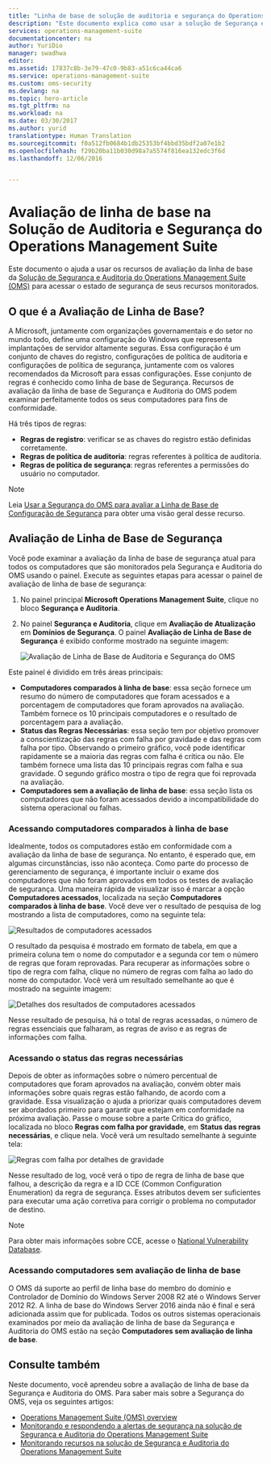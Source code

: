 ```yaml
---
title: "Linha de base de solução de auditoria e segurança do Operations Management Suite | Microsoft Docs"
description: "Este documento explica como usar a solução de Segurança e Auditoria do OMS para realizar uma avaliação de linha de base de todos os computadores monitorados para fins de conformidade e segurança."
services: operations-management-suite
documentationcenter: na
author: YuriDio
manager: swadhwa
editor: 
ms.assetid: 17837c8b-3e79-47c0-9b83-a51c6ca44ca6
ms.service: operations-management-suite
ms.custom: oms-security
ms.devlang: na
ms.topic: hero-article
ms.tgt_pltfrm: na
ms.workload: na
ms.date: 03/30/2017
ms.author: yurid
translationtype: Human Translation
ms.sourcegitcommit: f0a512fb0684b1db25353bf4bbd35bdf2a07e1b2
ms.openlocfilehash: f29b20ba11b030d98a7a5574f816ea132edc3f6d
ms.lasthandoff: 12/06/2016


---
```

# <a name="baseline-assessment-in-operations-management-suite-security-and-audit-solution"></a>Avaliação de linha de base na Solução de Auditoria e Segurança do Operations Management Suite
Este documento o ajuda a usar os recursos de avaliação da linha de base da [Solução de Segurança e Auditoria do Operations Management Suite (OMS)](operations-management-suite-overview.md) para acessar o estado de segurança de seus recursos monitorados.

## <a name="what-is-baseline-assessment"></a>O que é a Avaliação de Linha de Base?
A Microsoft, juntamente com organizações governamentais e do setor no mundo todo, define uma configuração do Windows que representa implantações de servidor altamente seguras. Essa configuração é um conjunto de chaves do registro, configurações de política de auditoria e configurações de política de segurança, juntamente com os valores recomendados da Microsoft para essas configurações. Esse conjunto de regras é conhecido como linha de base de Segurança. Recursos de avaliação da linha de base de Segurança e Auditoria do OMS podem examinar perfeitamente todos os seus computadores para fins de conformidade. 

Há três tipos de regras:

* **Regras de registro**: verificar se as chaves do registro estão definidas corretamente.
* **Regras de política de auditoria**: regras referentes à política de auditoria.
* **Regras de política de segurança**: regras referentes a permissões do usuário no computador.

> [!NOTE]
> Leia [Usar a Segurança do OMS para avaliar a Linha de Base de Configuração de Segurança](https://blogs.technet.microsoft.com/msoms/2016/08/12/use-oms-security-to-assess-the-security-configuration-baseline/) para obter uma visão geral desse recurso.
> 
> 

## <a name="security-baseline-assessment"></a>Avaliação de Linha de Base de Segurança
Você pode examinar a avaliação da linha de base de segurança atual para todos os computadores que são monitorados pela Segurança e Auditoria do OMS usando o painel.  Execute as seguintes etapas para acessar o painel de avaliação de linha de base de segurança:

1. No painel principal **Microsoft Operations Management Suite**, clique no bloco **Segurança e Auditoria**.
2. No painel **Segurança e Auditoria**, clique em **Avaliação de Atualização** em **Domínios de Segurança**. O painel **Avaliação de Linha de Base de Segurança** é exibido conforme mostrado na seguinte imagem:
   
    ![Avaliação de Linha de Base de Auditoria e Segurança do OMS](./media/oms-security-baseline/oms-security-baseline-fig1.png)

Este painel é dividido em três áreas principais:

* **Computadores comparados à linha de base**: essa seção fornece um resumo do número de computadores que foram acessados e a porcentagem de computadores que foram aprovados na avaliação. Também fornece os 10 principais computadores e o resultado de porcentagem para a avaliação.
* **Status das Regras Necessárias**: essa seção tem por objetivo promover a conscientização das regras com falha por gravidade e das regras com falha por tipo. Observando o primeiro gráfico, você pode identificar rapidamente se a maioria das regras com falha é crítica ou não. Ele também fornece uma lista das 10 principais regras com falha e sua gravidade. O segundo gráfico mostra o tipo de regra que foi reprovada na avaliação. 
* **Computadores sem a avaliação de linha de base**: essa seção lista os computadores que não foram acessados devido a incompatibilidade do sistema operacional ou falhas. 

### <a name="accessing-computers-compared-to-baseline"></a>Acessando computadores comparados à linha de base
Idealmente, todos os computadores estão em conformidade com a avaliação da linha de base de segurança. No entanto, é esperado que, em algumas circunstâncias, isso não aconteça. Como parte do processo de gerenciamento de segurança, é importante incluir o exame dos computadores que não foram aprovados em todos os testes de avaliação de segurança. Uma maneira rápida de visualizar isso é marcar a opção **Computadores acessados**, localizada na seção **Computadores comparados à linha de base**. Você deve ver o resultado de pesquisa de log mostrando a lista de computadores, como na seguinte tela:

![Resultados de computadores acessados](./media/oms-security-baseline/oms-security-baseline-fig2.png)

O resultado da pesquisa é mostrado em formato de tabela, em que a primeira coluna tem o nome do computador e a segunda cor tem o número de regras que foram reprovadas. Para recuperar as informações sobre o tipo de regra com falha, clique no número de regras com falha ao lado do nome do computador. Você verá um resultado semelhante ao que é mostrado na seguinte imagem:

![Detalhes dos resultados de computadores acessados](./media/oms-security-baseline/oms-security-baseline-fig3.png)

Nesse resultado de pesquisa, há o total de regras acessadas, o número de regras essenciais que falharam, as regras de aviso e as regras de informações com falha.

### <a name="accessing-required-rules-status"></a>Acessando o status das regras necessárias
Depois de obter as informações sobre o número percentual de computadores que foram aprovados na avaliação, convém obter mais informações sobre quais regras estão falhando, de acordo com a gravidade. Essa visualização o ajuda a priorizar quais computadores devem ser abordados primeiro para garantir que estejam em conformidade na próxima avaliação. Passe o mouse sobre a parte Crítica do gráfico, localizada no bloco **Regras com falha por gravidade**, em **Status das regras necessárias**, e clique nela. Você verá um resultado semelhante à seguinte tela:

![Regras com falha por detalhes de gravidade](./media/oms-security-baseline/oms-security-baseline-fig4.png) 

Nesse resultado de log, você verá o tipo de regra de linha de base que falhou, a descrição da regra e a ID CCE (Common Configuration Enumeration) da regra de segurança. Esses atributos devem ser suficientes para executar uma ação corretiva para corrigir o problema no computador de destino.

> [!NOTE]
> Para obter mais informações sobre CCE, acesse o [National Vulnerability Database](https://nvd.nist.gov/cce/index.cfm).
> 
> 

### <a name="accessing-computers-missing-baseline-assessment"></a>Acessando computadores sem avaliação de linha de base
O OMS dá suporte ao perfil de linha base do membro do domínio e Controlador de Domínio do Windows Server 2008 R2 até o Windows Server 2012 R2. A linha de base do Windows Server 2016 ainda não é final e será adicionada assim que for publicada. Todos os outros sistemas operacionais examinados por meio da avaliação de linha de base da Segurança e Auditoria do OMS estão na seção **Computadores sem avaliação de linha de base**.

## <a name="see-also"></a>Consulte também
Neste documento, você aprendeu sobre a avaliação de linha de base da Segurança e Auditoria do OMS. Para saber mais sobre a Segurança do OMS, veja os seguintes artigos:

* [Operations Management Suite (OMS) overview](operations-management-suite-overview.md)
* [Monitorando e respondendo a alertas de segurança na solução de Segurança e Auditoria do Operations Management Suite](oms-security-responding-alerts.md)
* [Monitorando recursos na solução de Segurança e Auditoria do Operations Management Suite](oms-security-monitoring-resources.md)


